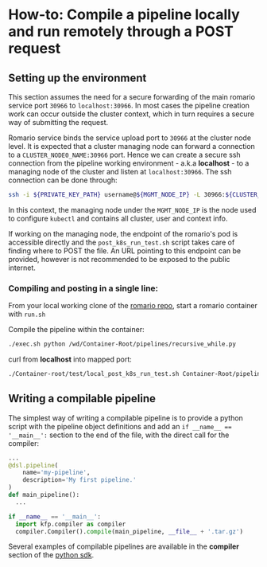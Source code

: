 # How-to: Compile a pipeline locally and run remotely through a POST request

## Setting up the environment

This section assumes the need for a secure forwarding of the main romario service port `30966` to `localhost:30966`. In most cases the pipeline creation work can occur outside the cluster context, which in turn requires a secure way of submitting the request.

Romario service binds the service upload port to `30966` at the cluster node level. It is expected that a cluster managing node can forward a connection to a `CLUSTER_NODE0_NAME:30966` port. Hence we can create a secure ssh connection from the pipeline working environment - a.k.a __localhost__ - to a managing node of the cluster and listen at `localhost:30966`. The ssh connection can be done through:

```sh
ssh -i ${PRIVATE_KEY_PATH} username@${MGMT_NODE_IP} -L 30966:${CLUSTER_NODE0_NAME}:30699
```

In this context, the managing node under the `MGMT_NODE_IP` is the node used to configure `kubectl` and contains all cluster, user and context info.

If working on the managing node, the endpoint of the romario's pod is accessible directly and the `post_k8s_run_test.sh` script takes care of finding where to POST the file. An URL pointing to this endpoint can be provided, however is not recommended to be exposed to the public internet.

### Compiling and posting in a single line:

From your local working clone of the [romario repo](http://github.com/bhgedigital/romario), start a romario container with `run.sh`

Compile the pipeline within the container:

```sh
./exec.sh python /wd/Container-Root/pipelines/recursive_while.py
```
curl from __localhost__ into mapped port:

```sh
./Container-root/test/local_post_k8s_run_test.sh Container-Root/pipelines/recursive_while.py.tar.gz
```

## Writing a compilable pipeline

The simplest way of writing a compilable pipeline is to provide a python script with the pipeline object definitions and add an `if __name__ == '__main__':` section to the end of the file, with the direct call for the compiler:

```python
...
@dsl.pipeline(
    name='my-pipeline',
    description='My first pipeline.'
)
def main_pipeline():
  ...

if __name__ == '__main__':
  import kfp.compiler as compiler
  compiler.Compiler().compile(main_pipeline, __file__ + '.tar.gz')
```

Several examples of compilable pipelines are available in the __compiler__ section of the [python sdk](https://github.com/kubeflow/pipelines/tree/master/sdk/python/tests/compiler/testdata).
